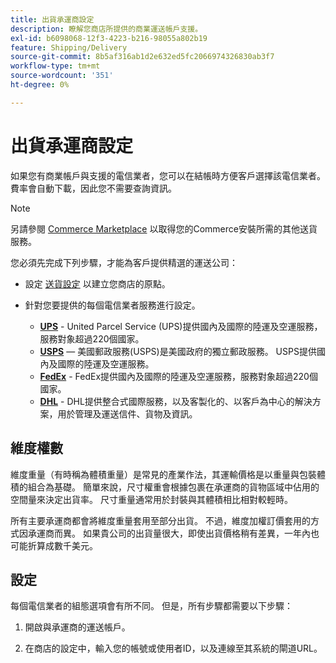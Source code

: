 ```yaml
---
title: 出貨承運商設定
description: 瞭解您商店所提供的商業運送帳戶支援。
exl-id: b6098068-12f3-4223-b216-98055a802b19
feature: Shipping/Delivery
source-git-commit: 8b5af316ab1d2e632ed5fc2066974326830ab3f7
workflow-type: tm+mt
source-wordcount: '351'
ht-degree: 0%

---
```


# 出貨承運商設定

如果您有商業帳戶與支援的電信業者，您可以在結帳時方便客戶選擇該電信業者。 費率會自動下載，因此您不需要查詢資訊。

>[!NOTE]
>
>另請參閱 [Commerce Marketplace](../getting-started/commerce-marketplace.md) 以取得您的Commerce安裝所需的其他送貨服務。

您必須先完成下列步驟，才能為客戶提供精選的運送公司：

- 設定 [送貨設定](shipping-settings.md) 以建立您商店的原點。

- 針對您要提供的每個電信業者服務進行設定。

   - [**UPS**](ups.md)  - United Parcel Service (UPS)提供國內及國際的陸運及空運服務，服務對象超過220個國家。
   - [**USPS**](usps.md)  — 美國郵政服務(USPS)是美國政府的獨立郵政服務。 USPS提供國內及國際的陸運及空運服務。
   - [**FedEx**](fedex.md) - FedEx提供國內及國際的陸運及空運服務，服務對象超過220個國家。
   - [**DHL**](dhl.md) - DHL提供整合式國際服務，以及客製化的、以客戶為中心的解決方案，用於管理及運送信件、貨物及資訊。

## 維度權數

維度重量（有時稱為體積重量）是常見的產業作法，其運輸價格是以重量與包裝體積的組合為基礎。 簡單來說，尺寸權重會根據包裹在承運商的貨物區域中佔用的空間量來決定出貨率。 尺寸重量通常用於封裝與其體積相比相對較輕時。

所有主要承運商都會將維度重量套用至部分出貨。 不過，維度加權訂價套用的方式因承運商而異。 如果貴公司的出貨量很大，即使出貨價格稍有差異，一年內也可能折算成數千美元。

## 設定

每個電信業者的組態選項會有所不同。 但是，所有步驟都需要以下步驟：

1. 開啟與承運商的運送帳戶。

1. 在商店的設定中，輸入您的帳號或使用者ID，以及連線至其系統的閘道URL。
